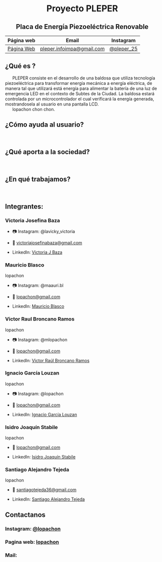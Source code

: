 <div align="center">

# Proyecto PLEPER
## Placa de Energía Piezoeléctrica Renovable 


| Página web | Email | Instagram |
|------------|-------|-----------|
|[Página Web](https://cat-bounce.com/)|pleper.infoimpa@gmail.com|[@pleper_25](https://www.instagram.com/pleper_25/?igsh=Y2xkMGg4Z2V1NHdl#)|

</div>

## ¿Qué es ?
&nbsp;&nbsp;&nbsp;&nbsp;&nbsp;&nbsp;PLEPER consiste en el desarrollo de una baldosa que utiliza tecnología piezoeléctrica para transformar energía mecánica a energía eléctrica, de manera tal que utilizará está energía para alimentar la batería de una luz de emergencia LED en el contexto de Subtes de la Ciudad. La baldosa estará controlada por un microcontrolador el cual verificará la energía generada, mostrandosela al usuario en una pantalla LCD.<br>
&nbsp;&nbsp;&nbsp;&nbsp;&nbsp;&nbsp;lopachon chon chon.<br>
## ¿Cómo ayuda al usuario?
&nbsp;&nbsp;&nbsp;&nbsp;&nbsp;&nbsp; <br>
## ¿Qué aporta a la sociedad?
&nbsp;&nbsp;&nbsp;&nbsp;&nbsp;&nbsp; <br>
## ¿En qué trabajamos?
&nbsp;&nbsp;&nbsp;&nbsp;&nbsp;&nbsp; <br>

## Integrantes:
<div align="center">

</div>

### Victoria Josefina Baza

- 📷 Instagram: @lavicky_victoria

- 📧 victoriajosefinabaza@gmail.com

- LinkedIn: [Victoria J Baza](http://www.linkedin.com/in/victoriajbaza/)

### Mauricio Blasco
lopachon

- 📷 Instagram: @maauri.bl

- 📧 lopachon@gmail.com

- LinkedIn: [Mauricio Blasco](http://www.linkedin.com/in/lopachon/)

### Victor Raul Broncano Ramos
lopachon


- 📷 Instagram: @mlopachon

- 📧 lopachon@gmail.com

- LinkedIn: [Victor Raúl Broncano Ramos](http://www.linkedin.com/in/lopachon/)

### Ignacio García Louzan
lopachon

- 📷 Instagram: @lopachon

- 📧 lopachon@gmail.com

- LinkedIn: [Ignacio García Louzan](http://www.linkedin.com/in/lopachon/)

### Isidro Joaquín Stabile
lopachon

- 📧 lopachon@gmail.com

- LinkedIn: [Isidro Joaquín Stabile](http://www.linkedin.com/in/lopachon/)


### Santiago Alejandro Tejeda
lopachon

- 📧 santiagotejeda36@gmail.com

- LinkedIn: [Santiago Alejandro Tejeda](http://www.linkedin.com/in/lopachon/)

## Contactanos

### Instagram: [@lopachon](https://www.instagram.com/lopachon/)

### Pagina web: [lopachon](https://www.lopa.ar)

### Mail: 
